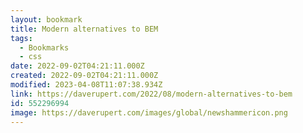 ```yaml
---
layout: bookmark
title: Modern alternatives to BEM
tags:
  - Bookmarks
  - css
date: 2022-09-02T04:21:11.000Z
created: 2022-09-02T04:21:11.000Z
modified: 2023-04-08T11:07:38.934Z
link: https://daverupert.com/2022/08/modern-alternatives-to-bem
id: 552296994
image: https://daverupert.com/images/global/newshammericon.png
---
```

